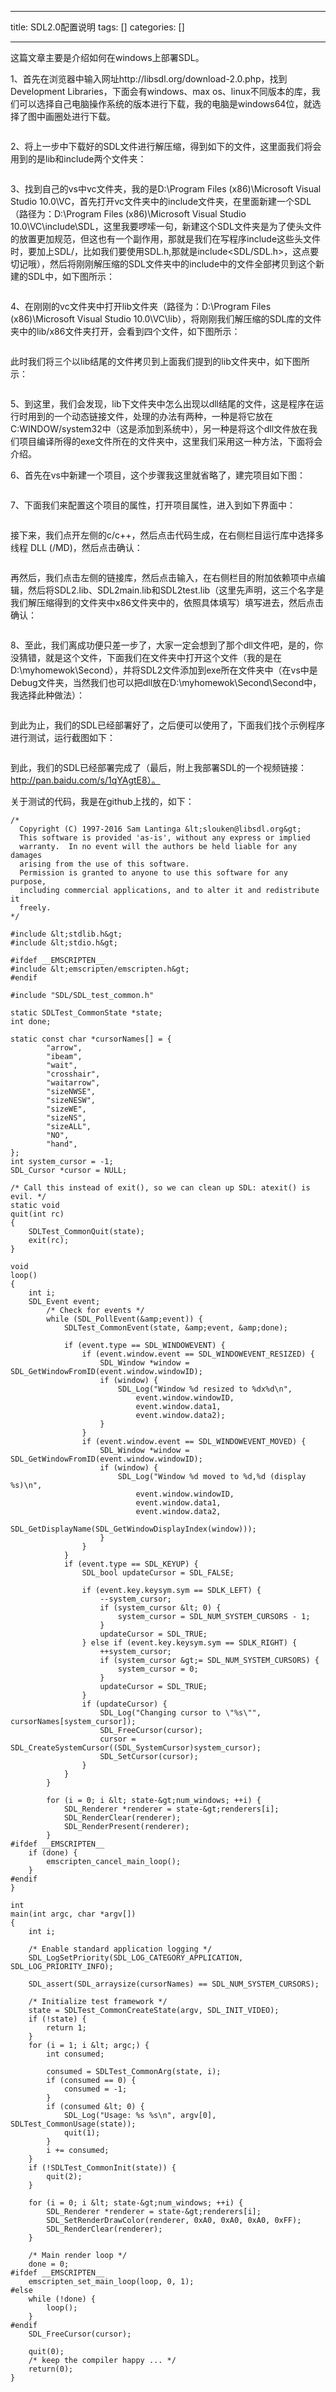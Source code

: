 
--- 
title:  SDL2.0配置说明 
tags: []
categories: [] 

---
这篇文章主要是介绍如何在windows上部署SDL。



1、首先在浏览器中输入网址http://libsdl.org/download-2.0.php，找到Development Libraries，下面会有windows、max os、linux不同版本的库，我们可以选择自己电脑操作系统的版本进行下载，我的电脑是windows64位，就选择了图中画圈处进行下载。

<img src="https://img-blog.csdn.net/20160927160506051?watermark/2/text/aHR0cDovL2Jsb2cuY3Nkbi5uZXQv/font/5a6L5L2T/fontsize/400/fill/I0JBQkFCMA==/dissolve/70/gravity/Center" alt="">

 



2、将上一步中下载好的SDL文件进行解压缩，得到如下的文件，这里面我们将会用到的是lib和include两个文件夹：

<img src="https://img-blog.csdn.net/20161002180313251?watermark/2/text/aHR0cDovL2Jsb2cuY3Nkbi5uZXQv/font/5a6L5L2T/fontsize/400/fill/I0JBQkFCMA==/dissolve/70/gravity/Center" alt=""> 

 

3、找到自己的vs中vc文件夹，我的是D:\Program Files (x86)\Microsoft Visual Studio 10.0\VC，首先打开vc文件夹中的include文件夹，在里面新建一个SDL（路径为：D:\Program Files (x86)\Microsoft Visual Studio 10.0\VC\include\SDL，这里我要啰嗦一句，新建这个SDL文件夹是为了使头文件的放置更加规范，但这也有一个副作用，那就是我们在写程序include这些头文件时，要加上SDL/，比如我们要使用SDL.h,那就是include&lt;SDL/SDL.h&gt;，这点要切记哦），然后将刚刚解压缩的SDL文件夹中的include中的文件全部拷贝到这个新建的SDL中，如下图所示：

<img src="https://img-blog.csdn.net/20161002181107793?watermark/2/text/aHR0cDovL2Jsb2cuY3Nkbi5uZXQv/font/5a6L5L2T/fontsize/400/fill/I0JBQkFCMA==/dissolve/70/gravity/Center" alt=""> 

 

4、在刚刚的vc文件夹中打开lib文件夹（路径为：D:\Program Files (x86)\Microsoft Visual Studio 10.0\VC\lib），将刚刚我们解压缩的SDL库的文件夹中的lib/x86文件夹打开，会看到四个文件，如下图所示：

<img src="https://img-blog.csdn.net/20161002185517352?watermark/2/text/aHR0cDovL2Jsb2cuY3Nkbi5uZXQv/font/5a6L5L2T/fontsize/400/fill/I0JBQkFCMA==/dissolve/70/gravity/Center" alt=""> 

 

此时我们将三个以lib结尾的文件拷贝到上面我们提到的lib文件夹中，如下图所示：

<img src="https://img-blog.csdn.net/20161002181901319?watermark/2/text/aHR0cDovL2Jsb2cuY3Nkbi5uZXQv/font/5a6L5L2T/fontsize/400/fill/I0JBQkFCMA==/dissolve/70/gravity/Center" alt=""> 

 

5、到这里，我们会发现，lib下文件夹中怎么出现以dll结尾的文件，这是程序在运行时用到的一个动态链接文件，处理的办法有两种，一种是将它放在C:WINDOW/system32中（这是添加到系统中），另一种是将这个dll文件放在我们项目编译所得的exe文件所在的文件夹中，这里我们采用这一种方法，下面将会介绍。

 

6、首先在vs中新建一个项目，这个步骤我这里就省略了，建完项目如下图：

<img src="https://img-blog.csdn.net/20161002182632018?watermark/2/text/aHR0cDovL2Jsb2cuY3Nkbi5uZXQv/font/5a6L5L2T/fontsize/400/fill/I0JBQkFCMA==/dissolve/70/gravity/Center" alt=""> 

 

7、下面我们来配置这个项目的属性，打开项目属性，进入到如下界面中：

<img src="https://img-blog.csdn.net/20161002182830926?watermark/2/text/aHR0cDovL2Jsb2cuY3Nkbi5uZXQv/font/5a6L5L2T/fontsize/400/fill/I0JBQkFCMA==/dissolve/70/gravity/Center" alt=""> 

 

接下来，我们点开左侧的c/c++，然后点击代码生成，在右侧栏目运行库中选择多线程 DLL (/MD)，然后点击确认：

<img src="https://img-blog.csdn.net/20161002183303102?watermark/2/text/aHR0cDovL2Jsb2cuY3Nkbi5uZXQv/font/5a6L5L2T/fontsize/400/fill/I0JBQkFCMA==/dissolve/70/gravity/Center" alt=""> 

 

再然后，我们点击左侧的链接库，然后点击输入，在右侧栏目的附加依赖项中点编辑，然后将SDL2.lib、SDL2main.lib和SDL2test.lib（这里先声明，这三个名字是我们解压缩得到的文件夹中x86文件夹中的，依照具体填写）填写进去，然后点击确认：

<img src="https://img-blog.csdn.net/20161002183212227?watermark/2/text/aHR0cDovL2Jsb2cuY3Nkbi5uZXQv/font/5a6L5L2T/fontsize/400/fill/I0JBQkFCMA==/dissolve/70/gravity/Center" alt=""> 

 

8、至此，我们离成功便只差一步了，大家一定会想到了那个dll文件吧，是的，你没猜错，就是这个文件，下面我们在文件夹中打开这个文件（我的是在D:\myhomewok\Second），并将SDL2文件添加到exe所在文件夹中（在vs中是Debug文件夹，当然我们也可以把dll放在D:\myhomewok\Second\Second中，我选择此种做法）：

<img src="https://img-blog.csdn.net/20161002184141334?watermark/2/text/aHR0cDovL2Jsb2cuY3Nkbi5uZXQv/font/5a6L5L2T/fontsize/400/fill/I0JBQkFCMA==/dissolve/70/gravity/Center" alt=""> 

 



到此为止，我们的SDL已经部署好了，之后便可以使用了，下面我们找个示例程序进行测试，运行截图如下：

<img src="https://img-blog.csdn.net/20160927160916106?watermark/2/text/aHR0cDovL2Jsb2cuY3Nkbi5uZXQv/font/5a6L5L2T/fontsize/400/fill/I0JBQkFCMA==/dissolve/70/gravity/Center" alt=""> 

 



到此，我们的SDL已经部署完成了（最后，附上我部署SDL的一个视频链接：http://pan.baidu.com/s/1qYAgtE8）。

关于测试的代码，我是在github上找的，如下：



```
/*
  Copyright (C) 1997-2016 Sam Lantinga &lt;slouken@libsdl.org&gt;
  This software is provided 'as-is', without any express or implied
  warranty.  In no event will the authors be held liable for any damages
  arising from the use of this software.
  Permission is granted to anyone to use this software for any purpose,
  including commercial applications, and to alter it and redistribute it
  freely.
*/

#include &lt;stdlib.h&gt;
#include &lt;stdio.h&gt;

#ifdef __EMSCRIPTEN__
#include &lt;emscripten/emscripten.h&gt;
#endif

#include "SDL/SDL_test_common.h"

static SDLTest_CommonState *state;
int done;

static const char *cursorNames[] = {
        "arrow",
        "ibeam",
        "wait",
        "crosshair",
        "waitarrow",
        "sizeNWSE",
        "sizeNESW",
        "sizeWE",
        "sizeNS",
        "sizeALL",
        "NO",
        "hand",
};
int system_cursor = -1;
SDL_Cursor *cursor = NULL;

/* Call this instead of exit(), so we can clean up SDL: atexit() is evil. */
static void
quit(int rc)
{
    SDLTest_CommonQuit(state);
    exit(rc);
}

void
loop()
{
    int i;
    SDL_Event event;
        /* Check for events */
        while (SDL_PollEvent(&amp;event)) {
            SDLTest_CommonEvent(state, &amp;event, &amp;done);

            if (event.type == SDL_WINDOWEVENT) {
                if (event.window.event == SDL_WINDOWEVENT_RESIZED) {
                    SDL_Window *window = SDL_GetWindowFromID(event.window.windowID);
                    if (window) {
                        SDL_Log("Window %d resized to %dx%d\n",
                            event.window.windowID,
                            event.window.data1,
                            event.window.data2);
                    }
                }
                if (event.window.event == SDL_WINDOWEVENT_MOVED) {
                    SDL_Window *window = SDL_GetWindowFromID(event.window.windowID);
                    if (window) {
                        SDL_Log("Window %d moved to %d,%d (display %s)\n",
                            event.window.windowID,
                            event.window.data1,
                            event.window.data2,
                            SDL_GetDisplayName(SDL_GetWindowDisplayIndex(window)));
                    }
                }
            }
            if (event.type == SDL_KEYUP) {
                SDL_bool updateCursor = SDL_FALSE;

                if (event.key.keysym.sym == SDLK_LEFT) {
                    --system_cursor;
                    if (system_cursor &lt; 0) {
                        system_cursor = SDL_NUM_SYSTEM_CURSORS - 1;
                    }
                    updateCursor = SDL_TRUE;
                } else if (event.key.keysym.sym == SDLK_RIGHT) {
                    ++system_cursor;
                    if (system_cursor &gt;= SDL_NUM_SYSTEM_CURSORS) {
                        system_cursor = 0;
                    }
                    updateCursor = SDL_TRUE;
                }
                if (updateCursor) {
                    SDL_Log("Changing cursor to \"%s\"", cursorNames[system_cursor]);
                    SDL_FreeCursor(cursor);
                    cursor = SDL_CreateSystemCursor((SDL_SystemCursor)system_cursor);
                    SDL_SetCursor(cursor);
                }
            }
        }

        for (i = 0; i &lt; state-&gt;num_windows; ++i) {
            SDL_Renderer *renderer = state-&gt;renderers[i];
            SDL_RenderClear(renderer);
            SDL_RenderPresent(renderer);
        }
#ifdef __EMSCRIPTEN__
    if (done) {
        emscripten_cancel_main_loop();
    }
#endif
}

int
main(int argc, char *argv[])
{
    int i;

    /* Enable standard application logging */
    SDL_LogSetPriority(SDL_LOG_CATEGORY_APPLICATION, SDL_LOG_PRIORITY_INFO);

    SDL_assert(SDL_arraysize(cursorNames) == SDL_NUM_SYSTEM_CURSORS);

    /* Initialize test framework */
    state = SDLTest_CommonCreateState(argv, SDL_INIT_VIDEO);
    if (!state) {
        return 1;
    }
    for (i = 1; i &lt; argc;) {
        int consumed;

        consumed = SDLTest_CommonArg(state, i);
        if (consumed == 0) {
            consumed = -1;
        }
        if (consumed &lt; 0) {
            SDL_Log("Usage: %s %s\n", argv[0], SDLTest_CommonUsage(state));
            quit(1);
        }
        i += consumed;
    }
    if (!SDLTest_CommonInit(state)) {
        quit(2);
    }

    for (i = 0; i &lt; state-&gt;num_windows; ++i) {
        SDL_Renderer *renderer = state-&gt;renderers[i];
        SDL_SetRenderDrawColor(renderer, 0xA0, 0xA0, 0xA0, 0xFF);
        SDL_RenderClear(renderer);
    }
 
    /* Main render loop */
    done = 0;
#ifdef __EMSCRIPTEN__
    emscripten_set_main_loop(loop, 0, 1);
#else
    while (!done) {
        loop();
    }
#endif
    SDL_FreeCursor(cursor);

    quit(0);
    /* keep the compiler happy ... */
    return(0);
}
```


